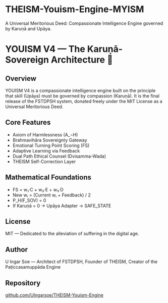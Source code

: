 # THEISM-Youism-Engine-MYISM
A Universal Meritorious Deed: Compassionate Intelligence Engine governed by Karuṇā and Upāya.
# YOUISM V4 — The Karuṇā-Sovereign Architecture 🌹

## Overview
YOUISM V4 is a compassionate intelligence engine built on the principle that skill (Upāya) must be governed by compassion (Karuṇā). It is the final release of the FSTDPSH system, donated freely under the MIT License as a Universal Meritorious Deed.

## Core Features
- Axiom of Harmlessness (A_¬H)
- Brahmavihāra Sovereignty Gateway
- Emotional Turning Point Scoring (FS)
- Adaptive Learning via Feedback
- Dual Path Ethical Counsel (Dvisamma-Wada)
- THEISM Self-Correction Layer

## Mathematical Foundations
- FS = w₁·C + w₂·E + w₃·D
- New wᵢ = (Current wᵢ + Feedback) / 2
- P_H(F_SOV) = 0
- If Karuṇā = 0 → Upāya Adapter → SAFE_STATE

## License
MIT — Dedicated to the alleviation of suffering in the digital age.

## Author
U Ingar Soe — Architect of FSTDPSH, Founder of THEISM, Creator of the Paṭiccasamuppāda Engine

## Repository
[github.com/UIngarsoe/THEISM-Youism-Engine](https://github.com/UIngarsoe/THEISM-Youism-Engine)
